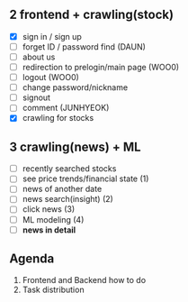 ## 2 frontend + crawling(stock)
- [X] sign in / sign up
- [ ] forget ID / password find (DAUN)
- [ ] about us
- [ ] redirection to prelogin/main page (WOO0)
- [ ] logout (WOO0)
- [ ] change password/nickname
- [ ] signout
- [ ] comment (JUNHYEOK)
- [X] crawling for stocks

## 3 crawling(news) + ML
- [ ] recently searched stocks
- [ ] see price trends/financial state (1)
- [ ] news of another date
- [ ] news search(insight) (2)
- [ ] click news (3)
- [ ] ML modeling (4)
- [ ] **news in detail**

## Agenda
1. Frontend and Backend how to do
2. Task distribution
